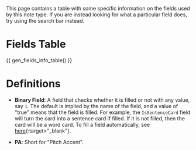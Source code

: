 This page contains a table with some specific information on the fields used by this note type.
If you are instead looking for what a particular field does, try using the search bar instead.

# Fields Table

{{ gen_fields_info_table() }}


# Definitions

- **Binary Field**:
    A field that checks whether it is filled or not with any value, say `1`.
    The default is implied by the name of the field, and a value of "true" means that the field is filled.
    For example, the `IsSentenceCard` field will turn the card into a sentence card if filled.
    If it is not filled, then the card will be a word card.
    To fill a field automatically, see
    [here](faq.md#how-do-i-change-the-default-value-of-a-binary-field){:target="_blank"}.

- **PA**: Short for "Pitch Accent".
